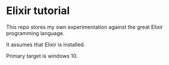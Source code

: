 # Elixir tutorial

This repo stores my own experimentation against the great Elixir programming language.

It assumes that Elixir is installed.

Primary target is windows 10.


